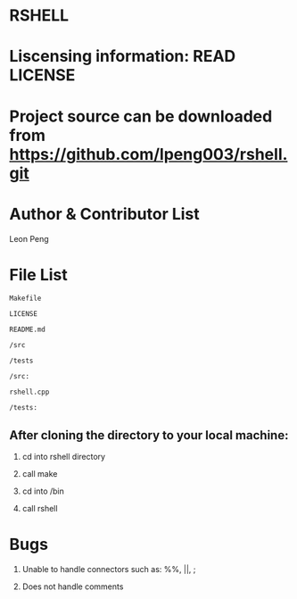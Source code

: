 RSHELL
===
Liscensing information: READ LICENSE
===
Project source can be downloaded from https://github.com/lpeng003/rshell.git
===

Author & Contributor List
===
Leon Peng

File List
===
```
Makefile

LICENSE

README.md

/src

/tests
```
```
/src:

rshell.cpp
```
```
/tests:

```
After cloning the directory to your local machine:
---

1. cd into rshell directory

2. call make

3. cd into /bin

4. call rshell

Bugs
===
1. Unable to handle connectors such as: %%, ||, ;

2. Does not handle comments

